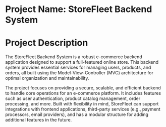 
# Project Name: StoreFleet Backend System

# Project Description
The StoreFleet Backend System is a robust e-commerce backend application designed to support a full-featured online store. This backend system provides essential services for managing users, products, and orders, all built using the Model-View-Controller (MVC) architecture for optimal organization and maintainability.

The project focuses on providing a secure, scalable, and efficient backend to handle core operations for an e-commerce platform. It includes features such as user authentication, product catalog management, order processing, and more. Built with flexibility in mind, StoreFleet can support integrations with frontend applications, third-party services (e.g., payment processors, email providers), and has a modular structure for adding additional features in the future.
